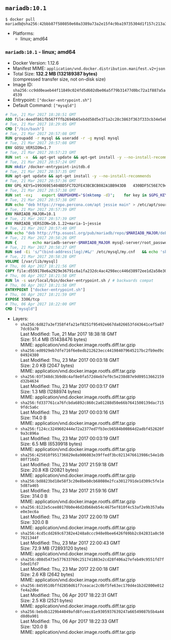 ## `mariadb:10.1`

```console
$ docker pull mariadb@sha256:42bbb87f580850e60a3389a73a2e15f4c9ba19735304d1f157c213a3e579b8a2
```

-	Platforms:
	-	linux; amd64

### `mariadb:10.1` - linux; amd64

-	Docker Version: 1.12.6
-	Manifest MIME: `application/vnd.docker.distribution.manifest.v2+json`
-	Total Size: **132.2 MB (132189387 bytes)**  
	(compressed transfer size, not on-disk size)
-	Image ID: `sha256:cc9dd0eaeb44f11849c024fd5d602dbe06a5f79b31477d0bc72a1f887a5a4539`
-	Entrypoint: `["docker-entrypoint.sh"]`
-	Default Command: `["mysqld"]`

```dockerfile
# Tue, 21 Mar 2017 18:28:51 GMT
ADD file:4eedf861fb567fffb2694b65ebdd58d5e371a2c28c3863f363f333cb34e5eb7b in / 
# Tue, 21 Mar 2017 18:29:05 GMT
CMD ["/bin/bash"]
# Tue, 21 Mar 2017 20:57:08 GMT
RUN groupadd -r mysql && useradd -r -g mysql mysql
# Tue, 21 Mar 2017 20:57:08 GMT
ENV GOSU_VERSION=1.7
# Tue, 21 Mar 2017 20:57:23 GMT
RUN set -x 	&& apt-get update && apt-get install -y --no-install-recommends ca-certificates wget && rm -rf /var/lib/apt/lists/* 	&& wget -O /usr/local/bin/gosu "https://github.com/tianon/gosu/releases/download/$GOSU_VERSION/gosu-$(dpkg --print-architecture)" 	&& wget -O /usr/local/bin/gosu.asc "https://github.com/tianon/gosu/releases/download/$GOSU_VERSION/gosu-$(dpkg --print-architecture).asc" 	&& export GNUPGHOME="$(mktemp -d)" 	&& gpg --keyserver ha.pool.sks-keyservers.net --recv-keys B42F6819007F00F88E364FD4036A9C25BF357DD4 	&& gpg --batch --verify /usr/local/bin/gosu.asc /usr/local/bin/gosu 	&& rm -r "$GNUPGHOME" /usr/local/bin/gosu.asc 	&& chmod +x /usr/local/bin/gosu 	&& gosu nobody true 	&& apt-get purge -y --auto-remove ca-certificates wget
# Tue, 21 Mar 2017 20:57:24 GMT
RUN mkdir /docker-entrypoint-initdb.d
# Tue, 21 Mar 2017 20:57:35 GMT
RUN apt-get update && apt-get install -y --no-install-recommends 		apt-transport-https ca-certificates 		pwgen 	&& rm -rf /var/lib/apt/lists/*
# Tue, 21 Mar 2017 20:57:36 GMT
ENV GPG_KEYS=199369E5404BD5FC7D2FE43BCBCB082A1BB943DB 	430BDF5C56E7C94E848EE60C1C4CBDCDCD2EFD2A 	4D1BB29D63D98E422B2113B19334A25F8507EFA5
# Tue, 21 Mar 2017 20:57:38 GMT
RUN set -ex; 	export GNUPGHOME="$(mktemp -d)"; 	for key in $GPG_KEYS; do 		gpg --keyserver ha.pool.sks-keyservers.net --recv-keys "$key"; 	done; 	gpg --export $GPG_KEYS > /etc/apt/trusted.gpg.d/mariadb.gpg; 	rm -r "$GNUPGHOME"; 	apt-key list
# Tue, 21 Mar 2017 20:57:38 GMT
RUN echo "deb https://repo.percona.com/apt jessie main" > /etc/apt/sources.list.d/percona.list 	&& { 		echo 'Package: *'; 		echo 'Pin: release o=Percona Development Team'; 		echo 'Pin-Priority: 998'; 	} > /etc/apt/preferences.d/percona
# Tue, 21 Mar 2017 20:57:39 GMT
ENV MARIADB_MAJOR=10.1
# Tue, 21 Mar 2017 20:57:39 GMT
ENV MARIADB_VERSION=10.1.22+maria-1~jessie
# Tue, 21 Mar 2017 20:57:40 GMT
RUN echo "deb http://ftp.osuosl.org/pub/mariadb/repo/$MARIADB_MAJOR/debian jessie main" > /etc/apt/sources.list.d/mariadb.list 	&& { 		echo 'Package: *'; 		echo 'Pin: release o=MariaDB'; 		echo 'Pin-Priority: 999'; 	} > /etc/apt/preferences.d/mariadb
# Tue, 21 Mar 2017 20:58:26 GMT
RUN { 		echo mariadb-server-$MARIADB_MAJOR mysql-server/root_password password 'unused'; 		echo mariadb-server-$MARIADB_MAJOR mysql-server/root_password_again password 'unused'; 	} | debconf-set-selections 	&& apt-get update 	&& apt-get install -y 		mariadb-server=$MARIADB_VERSION 		percona-xtrabackup 		socat 	&& rm -rf /var/lib/apt/lists/* 	&& sed -ri 's/^user\s/#&/' /etc/mysql/my.cnf /etc/mysql/conf.d/* 	&& rm -rf /var/lib/mysql && mkdir -p /var/lib/mysql /var/run/mysqld 	&& chown -R mysql:mysql /var/lib/mysql /var/run/mysqld 	&& chmod 777 /var/run/mysqld
# Tue, 21 Mar 2017 20:58:27 GMT
RUN sed -Ei 's/^(bind-address|log)/#&/' /etc/mysql/my.cnf 	&& echo 'skip-host-cache\nskip-name-resolve' | awk '{ print } $1 == "[mysqld]" && c == 0 { c = 1; system("cat") }' /etc/mysql/my.cnf > /tmp/my.cnf 	&& mv /tmp/my.cnf /etc/mysql/my.cnf
# Tue, 21 Mar 2017 20:58:28 GMT
VOLUME [/var/lib/mysql]
# Thu, 06 Apr 2017 18:21:56 GMT
COPY file:d559178e6a2929e36791c6a1fa232dc4ac4298ecc446d38972ee1d2a58e30621 in /usr/local/bin/ 
# Thu, 06 Apr 2017 18:21:58 GMT
RUN ln -s usr/local/bin/docker-entrypoint.sh / # backwards compat
# Thu, 06 Apr 2017 18:21:58 GMT
ENTRYPOINT ["docker-entrypoint.sh"]
# Thu, 06 Apr 2017 18:21:59 GMT
EXPOSE 3306/tcp
# Thu, 06 Apr 2017 18:22:00 GMT
CMD ["mysqld"]
```

-	Layers:
	-	`sha256:6d827a3ef358f4fa21ef8251f95492e667da826653fd43641cef5a877dc03a70`  
		Last Modified: Tue, 21 Mar 2017 18:38:18 GMT  
		Size: 51.4 MB (51438476 bytes)  
		MIME: application/vnd.docker.image.rootfs.diff.tar.gzip
	-	`sha256:ed0929eb7dfe716f6e8edb212623ecc441984079645217bc2fb9ed9c04924380`  
		Last Modified: Thu, 23 Mar 2017 00:03:18 GMT  
		Size: 2.0 KB (2047 bytes)  
		MIME: application/vnd.docker.image.rootfs.diff.tar.gzip
	-	`sha256:03f348dc3b9d8c4af8e0fa572d4eb7ef0c5e238d87e9d09513662159d32b4634`  
		Last Modified: Thu, 23 Mar 2017 00:03:17 GMT  
		Size: 1.3 MB (1288974 bytes)  
		MIME: application/vnd.docker.image.rootfs.diff.tar.gzip
	-	`sha256:fd337761ca76fcbda6892c860c2a01288d50e66b7641500139dac7159fdc5a6c`  
		Last Modified: Thu, 23 Mar 2017 00:03:16 GMT  
		Size: 114.0 B  
		MIME: application/vnd.docker.image.rootfs.diff.tar.gzip
	-	`sha256:f124cc3249602444e72a2377ed7fb3ecb6584b00864d2adbf452620f9a3c896a`  
		Last Modified: Thu, 23 Mar 2017 00:03:19 GMT  
		Size: 6.5 MB (6539918 bytes)  
		MIME: application/vnd.docker.image.rootfs.diff.tar.gzip
	-	`sha256:425010f951736029e8a906083e39ffedf3bc0213476613986c54e1db80f716d3`  
		Last Modified: Thu, 23 Mar 2017 21:59:18 GMT  
		Size: 20.8 KB (20821 bytes)  
		MIME: application/vnd.docker.image.rootfs.diff.tar.gzip
	-	`sha256:bd8823bd18e58f3c20e8beb0cb68080e2fca3012791de1d309c5fe1e5d87a465`  
		Last Modified: Thu, 23 Mar 2017 21:59:16 GMT  
		Size: 314.0 B  
		MIME: application/vnd.docker.image.rootfs.diff.tar.gzip
	-	`sha256:8122e5cee80170b0e46d2db68eb54c4675ef810f4c53af2e9b357a0ae0e3ec6a`  
		Last Modified: Thu, 23 Mar 2017 22:00:19 GMT  
		Size: 320.0 B  
		MIME: application/vnd.docker.image.rootfs.diff.tar.gzip
	-	`sha256:4cd5cdd269c67382e4248a8ccc948e0bee6426f69bb2c842831a8c507021344f`  
		Last Modified: Thu, 23 Mar 2017 22:00:43 GMT  
		Size: 72.9 MB (72893120 bytes)  
		MIME: application/vnd.docker.image.rootfs.diff.tar.gzip
	-	`sha256:d08d5473e577633760c251741883e2cd28f406a27efeb49c9551fd7f5ded1fd7`  
		Last Modified: Thu, 23 Mar 2017 22:00:18 GMT  
		Size: 2.6 KB (2642 bytes)  
		MIME: application/vnd.docker.image.rootfs.diff.tar.gzip
	-	`sha256:8459510bffd2850d61f7ceacac2c0bf5fe63ec170d4e1b2d2800e012fe4a2d6e`  
		Last Modified: Thu, 06 Apr 2017 18:22:31 GMT  
		Size: 2.5 KB (2521 bytes)  
		MIME: application/vnd.docker.image.rootfs.diff.tar.gzip
	-	`sha256:bebdb1229b44049afd8fceec81e9305937639247a66549087b5b4a44d8d0a901`  
		Last Modified: Thu, 06 Apr 2017 18:22:33 GMT  
		Size: 120.0 B  
		MIME: application/vnd.docker.image.rootfs.diff.tar.gzip
